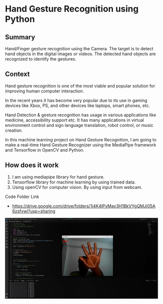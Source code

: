 # Hand Gesture Recognition using Python




## Summary
Hand/Finger gesture recognition using the Camera. The target is to detect hand objects in the digital images or videos. The detected hand objects are recognized to identify the gestures.



## Context
Hand gesture recognition is one of the most viable and popular solution for improving human computer interaction. 

In the recent years it has become very popular due to its use in gaming devices like Xbox, PS, and other devices like laptops, smart phones, etc. 

Hand Detection & gesture recognition has usage in various applications like medicine, accessibility support etc. It has many applications in virtual environment control and sign language translation, robot control, or music creation.

In this machine learning project on Hand Gesture Recognition, I am going to make a real-time Hand Gesture Recognizer using the MediaPipe framework and Tensorflow in OpenCV and Python.

## How does it work
1. I am using mediapipe library for hand gesture. 
2. Tensorflow library for machine learning by using trained data.
3. Using openCV for computer vision. By using input from webcam.




Code Folder Link
- https://drive.google.com/drive/folders/1i4K4lPyMav3H1BkVYgQMJj05A6zsfvwi?usp=sharing




<div id="header" align="left">
  <a href="https://github.com/kunsh13">
  <img src="Hand Gesture Recognition/hand_gesture.jpg" width="1000"/>
  </a>
</div>
